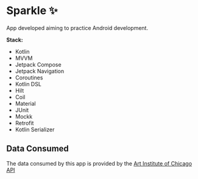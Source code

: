 # Sparkle ✨

App developed aiming to practice Android development.

**Stack:**

- Kotlin
- MVVM
- Jetpack Compose
- Jetpack Navigation
- Coroutines
- Kotlin DSL
- Hilt
- Coil
- Material
- JUnit
- Mockk
- Retrofit
- Kotlin Serializer


## Data Consumed

The data consumed by this app is provided by the [Art Institute of Chicago API](https://api.artic.edu/docs/)

